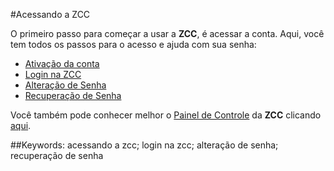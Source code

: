 #Acessando a ZCC

O primeiro passo para começar a usar a **ZCC**, é acessar a conta. Aqui, você tem todos os passos para o acesso e ajuda com sua senha:

+ [Ativação da conta](https://www.google.com)
+ [Login na ZCC](https://www.google.com)
+ [Alteração de Senha](https://www.google.com)
+ [Recuperação de Senha](https://www.google.com)

Você também pode conhecer melhor o [Painel de Controle](https://www.google.com) da **ZCC** clicando [aqui](https://www.google.com).



##Keywords: acessando a zcc; login na zcc; alteração de senha; recuperação de senha
